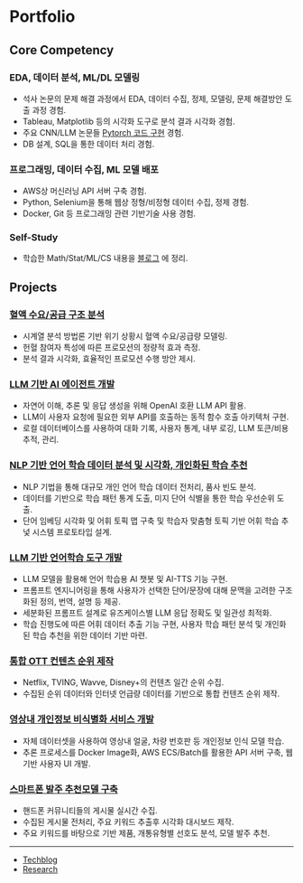 # Portfolio

## Core Competency

###  EDA, 데이터 분석, ML/DL 모델링
- 석사 논문의 문제 해결 과정에서 EDA, 데이터 수집, 정제, 모델링, 문제 해결방안 도출 과정 경험.
- Tableau, Matplotlib 등의 시각화 도구로 분석 결과 시각화 경험.
- 주요 CNN/LLM 논문들 [Pytorch 코드 구현](https://github.com/2p990i9hpral/pytorch_paper_implementation) 경험.
- DB 설계, SQL을 통한 데이터 처리 경험.

### 프로그래밍, 데이터 수집, ML 모델 배포
- AWS상 머신러닝 API 서버 구축 경험.
- Python, Selenium을 통해 웹상 정형/비정형 데이터 수집, 정제 경험.
- Docker, Git 등 프로그래밍 관련 기반기술 사용 경험.

### Self-Study
- 학습한 Math/Stat/ML/CS 내용을 [블로그](https://obsidian-79x.pages.dev/) 에 정리.

## Projects

### [혈액 수요/공급 구조 분석](https://github.com/2p990i9hpral/Factors_Dominating_Blood_Supply_Dynamics)
- 시계열 분석 방법론 기반 위기 상황시 혈액 수요/공급량 모델링.
- 헌혈 참여자 특성에 따른 프로모션의 정량적 효과 측정.
- 분석 결과 시각화, 효율적인 프로모션 수행 방안 제시.

### [LLM 기반 AI 에이전트 개발](https://github.com/2p990i9hpral/Portfolio/blob/main/projects/llm_powered_ai_agent.md)
- 자연어 이해, 추론 및 응답 생성을 위해 OpenAI 호환 LLM API 활용.
- LLM이 사용자 요청에 필요한 외부 API를 호출하는 동적 함수 호출 아키텍처 구현.
- 로컬 데이터베이스를 사용하여 대화 기록, 사용자 통계, 내부 로깅, LLM 토큰/비용 추적, 관리.

### [NLP 기반 언어 학습 데이터 분석 및 시각화, 개인화된 학습 추천](https://forum.lingq.com/t/lingq-data-analysis-visualizing-patterns-in-my-known-words/1410961?u=vet8t6z79pc4)
- NLP 기법을 통해 대규모 개인 언어 학습 데이터 전처리, 품사 빈도 분석.
- 데이터를 기반으로 학습 패턴 통계 도출, 미지 단어 식별을 통한 학습 우선순위 도출.
- 단어 임베딩 시각화 및 어휘 토픽 맵 구축 및 학습자 맞춤형 토픽 기반 어휘 학습 추넟 시스템 프로토타입 설계.

### [LLM 기반 언어학습 도구 개발](https://github.com/2p990i9hpral/LingQ_Add-On)
- LLM 모델을 활용해 언어 학습용 AI 챗봇 및 AI-TTS 기능 구현.
- 프롬프트 엔지니어링을 통해 사용자가 선택한 단어/문장에 대해 문맥을 고려한 구조화된 정의, 번역, 설명 등 제공.
- 세분화된 프롬프트 설계로 유즈케이스별 LLM 응답 정확도 및 일관성 최적화.
- 학습 진행도에 따른 어휘 데이터 추출 기능 구현, 사용자 학습 패턴 분석 및 개인화된 학습 추천을 위한 데이터 기반 마련.

### [통합 OTT 컨텐츠 순위 제작](https://github.com/2p990i9hpral/Portfolio/blob/main/projects/ott_ranking.md)
- Netflix, TVING, Wavve, Disney+의 컨텐츠 일간 순위 수집.
- 수집된 순위 데이터와 인터넷 언급량 데이터를 기반으로 통합 컨텐츠 순위 제작.

### [영상내 개인정보 비식별화 서비스 개발](https://github.com/2p990i9hpral/Portfolio/blob/main/projects/personal_info_making.md)
- 자체 데이터셋을 사용하여 영상내 얼굴, 차량 번호판 등 개인정보 인식 모델 학습.
- 추론 프로세스를 Docker Image화, AWS ECS/Batch를 활용한 API 서버 구축, 웹 기반 사용자 UI 개발.

### [스마트폰 발주 추천모델 구축](https://github.com/2p990i9hpral/Portfolio/blob/main/projects/phone_recommendation.md)
- 핸드폰 커뮤니티들의 게시물 실시간 수집.
- 수집된 게시물 전처리, 주요 키워드 추출후 시각화 대시보드 제작.
- 주요 키워드를 바탕으로 기반 제품, 개통유형별 선호도 분석, 모델 발주 추천.

---

- [Techblog](https://obsidian-79x.pages.dev/)
- [Research](https://scholar.google.com/citations?user=iXWBhc0AAAAJ)
